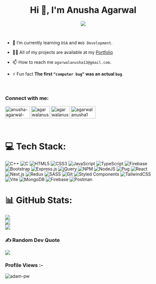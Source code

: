 
<h1 align="center">Hi 👋, I'm Anusha Agarwal</h1>
<p align="center">
  <!-- Typing SVG by DenverCoder1 - https://github.com/DenverCoder1/readme-typing-svg -->
  <a href="https://github.com/DenverCoder1/readme-typing-svg">
    <img src="https://readme-typing-svg.demolab.com/?lines=CSE%20student%20at%20JSSATE,%20Noida;Web%20Developer;%20Microsoft%20Mobile%20Innovation%20Lab;%20Always%20learning%20new%20things!&font=Fira%20Code&center=true&width=440&height=45&color=f75c7e&vCenter=true&pause=1000&size=22" /></a>
</p>

  <br>

- 🌱 I’m currently learning `DSA` and `Web Development`.
- 👨‍💻 All of my projects are available at my [Portfolio](https://anusha7530.github.io/Portfolio/)
- 📫 How to reach me `agarwalanusha13@gmail.com`.

- ⚡ Fun fact **The first `“computer bug”` was an actual `bug`**.
<br>
<h3 align="left">Connect with me:</h3>
<p align="left">
<a href="https://linkedin.com/in/anusha-agarwal-068b70271" target="blank"><img align="center" src="https://raw.githubusercontent.com/rahuldkjain/github-profile-readme-generator/master/src/images/icons/Social/linked-in-alt.svg" alt="anusha-agarwal-068b70271" height="40" width="80" /></a>
<a href="mailto:agarwalanusha13@gmail.com" target="blank"><img align="center" src="https://img.icons8.com/fluent/48/000000/gmail.png" alt="agarwalanusha1" height="40" width="60" /></a>
<a href="https://leetcode.com/u/Anusha_Agarwal/" target="blank"><img align="center" src="https://raw.githubusercontent.com/rahuldkjain/github-profile-readme-generator/master/src/images/icons/Social/leet-code.svg" alt="agarwalanusha13" height="40" width="60" /></a>
<a href="https://www.codechef.com/users/agarwalanusha1" target="blank"><img align="center" src="https://cdn.jsdelivr.net/npm/simple-icons@3.1.0/icons/codechef.svg" alt="agarwalanusha1" height="40" width="80" /></a>
</p>
<br>

# 💻 Tech Stack:
![C++](https://img.shields.io/badge/c++-%2300599C.svg?style=for-the-badge&logo=c%2B%2B&logoColor=white)  ![C](https://img.shields.io/badge/c-%2300599C.svg?style=for-the-badge&logo=c&logoColor=white)  ![HTML5](https://img.shields.io/badge/html5-%23E34F26.svg?style=for-the-badge&logo=html5&logoColor=white) ![CSS3](https://img.shields.io/badge/css3-%231572B6.svg?style=for-the-badge&logo=css3&logoColor=white)  ![JavaScript](https://img.shields.io/badge/javascript-%23323330.svg?style=for-the-badge&logo=javascript&logoColor=%23F7DF1E) ![TypeScript](https://img.shields.io/badge/typescript-%23007ACC.svg?style=for-the-badge&logo=typescript&logoColor=white) ![Firebase](https://img.shields.io/badge/firebase-%23039BE5.svg?style=for-the-badge&logo=firebase) ![Bootstrap](https://img.shields.io/badge/bootstrap-%238511FA.svg?style=for-the-badge&logo=bootstrap&logoColor=white) ![Express.js](https://img.shields.io/badge/express.js-%23404d59.svg?style=for-the-badge&logo=express&logoColor=%2361DAFB) ![jQuery](https://img.shields.io/badge/jquery-%230769AD.svg?style=for-the-badge&logo=jquery&logoColor=white) ![NPM](https://img.shields.io/badge/NPM-%23CB3837.svg?style=for-the-badge&logo=npm&logoColor=white) ![NodeJS](https://img.shields.io/badge/node.js-6DA55F?style=for-the-badge&logo=node.js&logoColor=white) ![Pug](https://img.shields.io/badge/Pug-FFF?style=for-the-badge&logo=pug&logoColor=A86454) ![React](https://img.shields.io/badge/react-%2320232a.svg?style=for-the-badge&logo=react&logoColor=%2361DAFB) ![Next.js](https://img.shields.io/badge/Next.js-black.svg?style=for-the-badge&logo=next.js&logoColor=white) ![Redux](https://img.shields.io/badge/redux-%23593d88.svg?style=for-the-badge&logo=redux&logoColor=white) ![SASS](https://img.shields.io/badge/SASS-hotpink.svg?style=for-the-badge&logo=SASS&logoColor=white) ![Git](https://img.shields.io/badge/Git-F05032?style=for-the-badge&logo=git&logoColor=fff) ![Styled Components](https://img.shields.io/badge/styled--components-DB7093?style=for-the-badge&logo=styled-components&logoColor=white) ![TailwindCSS](https://img.shields.io/badge/tailwindcss-%2338B2AC.svg?style=for-the-badge&logo=tailwind-css&logoColor=white) ![Vite](https://img.shields.io/badge/vite-%23646CFF.svg?style=for-the-badge&logo=vite&logoColor=white) ![MongoDB](https://img.shields.io/badge/MongoDB-%234ea94b.svg?style=for-the-badge&logo=mongodb&logoColor=white) ![Firebase](https://img.shields.io/badge/Firebase-039BE5?style=for-the-badge&logo=Firebase&logoColor=white) ![Postman](https://img.shields.io/badge/Postman-FF6C37?style=for-the-badge&logo=postman&logoColor=white) 

# 📊 GitHub Stats:
![](https://github-readme-stats.vercel.app/api?username=anusha7530&theme=tokyonight&hide_border=false&include_all_commits=false&count_private=false)<br/>
![](https://github-readme-streak-stats.herokuapp.com/?user=anusha7530&theme=tokyonight&hide_border=false)<br/>
![](https://github-readme-stats.vercel.app/api/top-langs/?username=anusha7530&theme=tokyonight&hide_border=false&include_all_commits=false&count_private=false&layout=compact)


### ✍️ Random Dev Quote
<p align="center">
  
![](https://quotes-github-readme.vercel.app/api?type=horizontal&theme=tokyonight) </p>

<p align="right"> <h3>Profile Views :-</h3> <img src="https://komarev.com/ghpvc/?username=anusha7530&label=Profile%20views&color=0e75b6&style=flat"
    alt="adam-pw" /> 
</p>


